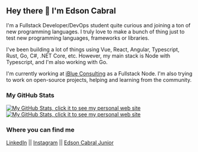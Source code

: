 ## Hey there 👋 I'm Edson Cabral

I'm a Fullstack Developer/DevOps student quite curious and joining a ton of new 
programming languages. I truly love to make a bunch of thing just to test new 
programming languages, frameworks or libraries.

I've been building a lot of things using Vue, React, Angular, Typescript, Rust, 
Go, C#, .NET Core, etc. However, my main stack is Node with Typescript, and I'm also working with Go.

I'm currently working at [iBlue Consulting](https://www.iblueconsulting.com.br/) 
as a Fullstack Node. I'm also trying to work on open-source projects, helping and 
learning from the community.

### My GitHub Stats

<a href="https://e2cabral.github.io/">
  <img alt="My GitHub Stats, click it to see my personal web site" align="center" src="https://github-readme-stats.vercel.app/api?username=e2cabral&show_icons=true&hide=issues&theme=tokyonight" />
</a>

<a href="https://e2cabral.github.io/">
  <img alt="My GitHub Stats, click it to see my personal web site" align="center" src="https://github-readme-stats.vercel.app/api/top-langs/?username=e2cabral&layout=compact&theme=tokyonight" />
</a>

### Where you can find me

[LinkedIn](https://www.linkedin.com/in/e2-cabral-junior/) || 
[Instagram](https://www.instagram.com/odevjr/) || 
[Edson Cabral Junior](https://e2cabral.github.io/)
